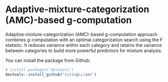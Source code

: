 # Adaptive-mixture-categorization (AMC)-based g-computation
Adaptive-mixture-categorization (AMC)-based g-computation approach combines g-computation with an optimal categorization search using the F statistic. It reduces variance within each category and retains the variance between categories to build more powerful predictors for mixture analysis. 

You can install the package from Github:

``` r
# install.packages("devtools")
devtools::install_github("sitingLi/amc")
```
